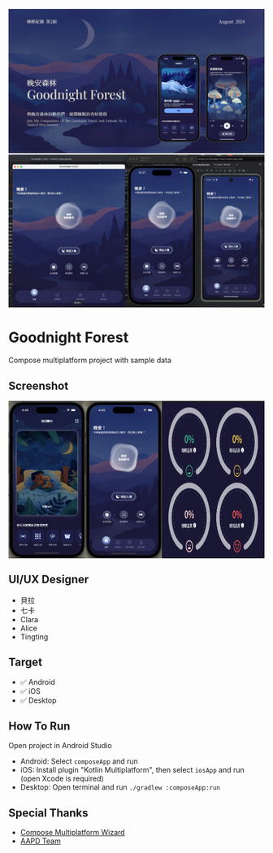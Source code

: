 ![Banner](https://raw.githubusercontent.com/mrfatworm/Goodnitght-Forest/main/screenshot/cover.jpg)
![GifShow](https://raw.githubusercontent.com/mrfatworm/Goodnitght-Forest/main/screenshot/screen_record_all_platform.gif)

# Goodnight Forest

Compose multiplatform project with sample data

## Screenshot

  <div style="display: flex; width: 100%">
  <img src="screenshot/screen_record_banner.gif" width="30%"/>
  <img src="screenshot/screen_record_dashboard.gif" width="30%"/>
  <img src="screenshot/screen_record_all_dashboard.gif" width="40%"/>
  </div>


## UI/UX Designer

- 貝拉
- 七卡
- Clara
- Alice
- Tingting

## Target

- ✅ Android
- ✅ iOS
- ✅ Desktop

## How To Run

Open project in Android Studio

- Android: Select `composeApp` and run
- iOS: Install plugin "Kotlin Multiplatform", then select `iosApp` and run (open Xcode is required)
- Desktop: Open terminal and run `./gradlew :composeApp:run`

## Special Thanks

* [Compose Multiplatform Wizard](https://github.com/terrakok/Compose-Multiplatform-Wizard)
* [AAPD Team](https://medium.com/as-a-product-designer)